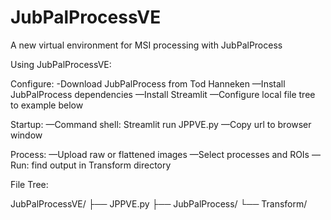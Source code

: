 # JubPalProcessVE
A new virtual environment for MSI processing with JubPalProcess 


Using JubPalProcessVE:

Configure:
-Download JubPalProcess from Tod Hanneken
—Install JubPalProcess dependencies
—Install Streamlit
—Configure local file tree to example below

Startup:
—Command shell: Streamlit run JPPVE.py
—Copy url to browser window

Process:
—Upload raw or flattened images
—Select processes and ROIs
—Run: find output in Transform directory


File Tree:

JubPalProcessVE/
├──  JPPVE.py
├──  JubPalProcess/
└──  Transform/
			    
